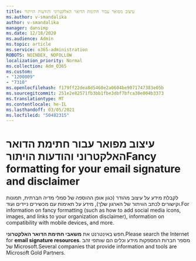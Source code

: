 ```yaml
---
title: עיצוב מפואר עבור חתימת הדואר האלקטרוני והודעות הויתור
ms.author: v-smandalika
author: v-smandalika
manager: dansimp
ms.date: 12/18/2020
ms.audience: Admin
ms.topic: article
ms.service: o365-administration
ROBOTS: NOINDEX, NOFOLLOW
localization_priority: Normal
ms.collection: Adm_O365
ms.custom:
- "1200009"
- "7310"
ms.openlocfilehash: f179ff22dea8d5460e2a0604be9071747383e05b
ms.sourcegitcommit: 251e2e82571fb3bb1fbe3dbf7bfca30e004b3373
ms.translationtype: MT
ms.contentlocale: he-IL
ms.lasthandoff: 03/05/2021
ms.locfileid: "50482315"
---
```

# <a name="fancy-formatting-for-your-email-signature-and-disclaimer"></a><span data-ttu-id="074c3-102">עיצוב מפואר עבור חתימת הדואר האלקטרוני והודעות הויתור</span><span class="sxs-lookup"><span data-stu-id="074c3-102">Fancy formatting for your email signature and disclaimer</span></span>
<span data-ttu-id="074c3-103">לקבלת מידע על עיצוב מהודר (כגון אופן ההוספה של סמלי מדיה חברתית, תמונות וקישורים לכתב הוויתור של הארגון שלך), מידע על תאימות עם מכשירים ניידים ועוד.</span><span class="sxs-lookup"><span data-stu-id="074c3-103">For information on fancy formatting (such as how to add social media icons, images, and links to your organization disclaimer), information on compatibility with mobile devices, and more.</span></span>

<span data-ttu-id="074c3-104">חפש באינטרנט את **משאבי חתימת הדואר האלקטרוני**.</span><span class="sxs-lookup"><span data-stu-id="074c3-104">Please search the Internet for **email signature resources**.</span></span> <span data-ttu-id="074c3-105">מספר חברות המספקות מידע וכלים הם שותפי זהב של Microsoft.</span><span class="sxs-lookup"><span data-stu-id="074c3-105">Several companies that provide information and tools are Microsoft Gold Partners.</span></span>
